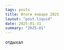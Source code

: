 ```yaml
---
tags: posts
title: Итоги января 2025
layout: "post.liquid"
date: 2025-01-31
summary: "2025-01"
---
```


отдыхал
